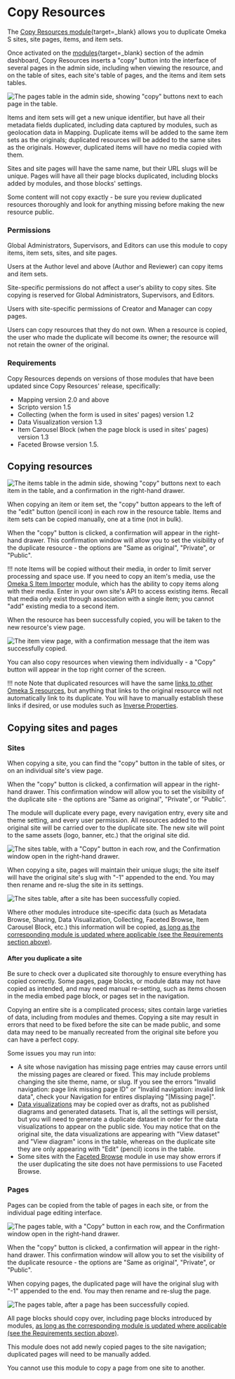 # Copy Resources

The [Copy Resources module](https://omeka.org/s/modules/CopyResources){target=_blank} allows you to duplicate Omeka S sites, site pages, items, and item sets.

Once activated on the [modules](https://omeka.org/s/docs/user-manual/modules/){target=_blank} section of the admin dashboard, Copy Resources inserts a "copy" button into the interface of several pages in the admin side, including when viewing the resource, and on the table of sites, each site's table of pages, and the items and item sets tables. 

![The pages table in the admin side, showing "copy" buttons next to each page in the table.](modulesfiles/copyResources_pages.png)

Items and item sets will get a new unique identifier, but have all their metadata fields duplicated, including data captured by modules, such as geolocation data in Mapping. Duplicate items will be added to the same item sets as the originals; duplicated resources will be added to the same sites as the originals. However, duplicated items will have no media copied with them.

Sites and site pages will have the same name, but their URL slugs will be unique. Pages will have all their page blocks duplicated, including blocks added by modules, and those blocks' settings.

Some content will not copy exactly - be sure you review duplicated resources thoroughly and look for anything missing before making the new resource public. 

### Permissions

Global Administrators, Supervisors, and Editors can use this module to copy items, item sets, sites, and site pages.

Users at the Author level and above (Author and Reviewer) can copy items and item sets. 

Site-specific permissions do not affect a user's ability to copy sites. Site copying is reserved for Global Administrators, Supervisors, and Editors. 

Users with site-specific permissions of Creator and Manager can copy pages. 

Users can copy resources that they do not own. When a resource is copied, the user who made the duplicate will become its owner; the resource will not retain the owner of the original. 

### Requirements

Copy Resources depends on versions of those modules that have been updated since Copy Resources' release, specifically:

- Mapping version 2.0 and above
- Scripto version 1.5
- Collecting (when the form is used in sites' pages) version 1.2
- Data Visualization version 1.3
- Item Carousel Block (when the page block is used in sites' pages) version 1.3
- Faceted Browse version 1.5.

## Copying resources

![The items table in the admin side, showing "copy" buttons next to each item in the table, and a confirmation in the right-hand drawer.](modulesfiles/copyResources_items.png)

When copying an item or item set, the "copy" button appears to the left of the "edit" button (pencil icon) in each row in the resource table. Items and item sets can be copied manually, one at a time (not in bulk). 

When the "copy" button is clicked, a confirmation will appear in the right-hand drawer. This confirmation window will allow you to set the visibility of the duplicate resource - the options are "Same as original", "Private", or "Public". 

!!! note
	Items will be copied without their media, in order to limit server processing and space use. If you need to copy an item's media, use the [Omeka S Item Importer](ositemimporter.md) module, which has the ability to copy items along with their media. Enter in your own site's API to access existing items. Recall that media only exist through association with a single item; you cannot "add" existing media to a second item.

When the resource has been successfully copied, you will be taken to the new resource's view page. 

![The item view page, with a confirmation message that the item was successfully copied.](modulesfiles/copyResources_itemsCopied.png)

You can also copy resources when viewing them individually - a "Copy" button will appear in the top right corner of the screen.

!!! note
	Note that duplicated resources will have the same [links to other Omeka S resources](../content/items.md#linked-resources), but anything that links to the original resource will not automatically link to its duplicate. You will have to manually establish these links if desired, or use modules such as [Inverse Properties](inverseproperties.md). 

## Copying sites and pages

### Sites

When copying a site, you can find the "copy" button in the table of sites, or on an individual site's view page.

When the "copy" button is clicked, a confirmation will appear in the right-hand drawer. This confirmation window will allow you to set the visibility of the duplicate site - the options are "Same as original", "Private", or "Public". 

The module will duplicate every page, every navigation entry, every site and theme setting, and every user permission. All resources added to the original site will be carried over to the duplicate site. The new site will point to the same assets (logo, banner, etc.) that the original site did.

![The sites table, with a "Copy" button in each row, and the Confirmation window open in the right-hand drawer.](modulesfiles/copyResources_sites.png)

When copying a site, pages will maintain their unique slugs; the site itself will have the original site's slug with "-1" appended to the end. You may then rename and re-slug the site in its settings. 

![The sites table, after a site has been successfully copied.](modulesfiles/copyResources_sitesCopied.png)

Where other modules introduce site-specific data (such as Metadata Browse, Sharing, Data Visualization, Collecting, Faceted Browse, Item Carousel Block, etc.) this information will be copied, [as long as the corresponding module is updated where applicable (see the Requirements section above)](#requirements). 

#### After you duplicate a site

Be sure to check over a duplicated site thoroughly to ensure everything has copied correctly. Some pages, page blocks, or module data may not have copied as intended, and may need manual re-setting, such as items chosen in the media embed page block, or pages set in the navigation. 

Copying an entire site is a complicated process; sites contain large varieties of data, including from modules and themes. Copying a site may result in errors that need to be fixed before the site can be made public, and some data may need to be manually recreated from the original site before you can have a perfect copy. 

Some issues you may run into:

- A site whose navigation has missing page entries may cause errors until the missing pages are cleared or fixed. This may include problems changing the site theme, name, or slug. If you see the errors "Invalid navigation: page link missing page ID" or "Invalid navigation: invalid link data", check your Navigation for entires displaying "[Missing page]".
- [Data visualizations](datavisualization.md) may be copied over as drafts, not as published diagrams and generated datasets. That is, all the settings will persist, but you will need to generate a duplicate dataset in order for the data visualizations to appear on the public side. You may notice that on the original site, the data visualizations are appearing with "View dataset" and "View diagram" icons in the table, whereas on the duplicate site they are only appearing with "Edit" (pencil) icons in the table.  
- Some sites with the [Faceted Browse](facetedbrowse.md) module in use may show errors if the user duplicating the site does not have permissions to use Faceted Browse. 

### Pages

Pages can be copied from the table of pages in each site, or from the individual page editing interface. 

![The pages table, with a "Copy" button in each row, and the Confirmation window open in the right-hand drawer.](modulesfiles/copyResources_pages.png)

When the "copy" button is clicked, a confirmation will appear in the right-hand drawer. This confirmation window will allow you to set the visibility of the duplicate resource - the options are "Same as original", "Private", or "Public". 

When copying pages, the duplicated page will have the original slug with "-1" appended to the end. You may then rename and re-slug the page. 

![The pages table, after a page has been successfully copied.](modulesfiles/copyResources_pagesCopied.png)

All page blocks should copy over, including page blocks introduced by modules, [as long as the corresponding module is updated where applicable (see the Requirements section above)](#requirements).

This module does not add newly copied pages to the site navigation; duplicated pages will need to be manually added. 

You cannot use this module to copy a page from one site to another.